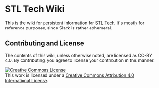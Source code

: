 # STL Tech Wiki

This is the wiki for persistent information for [STL Tech](https://www.stltech.org).
It's mostly for reference purposes, since Slack is rather ephemeral.

## Contributing and License

The contents of this wiki, unless otherwise noted, are licensed as CC-BY 4.0.
By contributing, you agree to license your contribution in this manner.

<a rel="license" href="http://creativecommons.org/licenses/by/4.0/"><img alt="Creative Commons License" style="border-width:0" src="https://i.creativecommons.org/l/by/4.0/88x31.png" /></a><br />This work is licensed under a <a rel="license" href="http://creativecommons.org/licenses/by/4.0/">Creative Commons Attribution 4.0 International License</a>.
